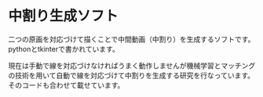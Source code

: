 # 中割り生成ソフト
二つの原画を対応づけて描くことで中間動画（中割り）を生成するソフトです。pythonとtkinterで書かれています。

現在は手動で線を対応づけなければうまく動作しませんが機械学習とマッチングの技術を用いて自動で線を対応づけて中割りを生成する研究を行なっています。
そのコードも合わせて載せています。
